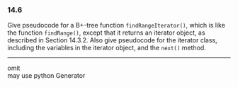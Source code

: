 ### 14.6

Give pseudocode for a B+-tree function ```findRangeIterator()```, which is like the
function ```findRange()```, except that it returns an iterator object, as described
in Section 14.3.2. Also give pseudocode for the iterator class, including the
variables in the iterator object, and the ```next()``` method.

---

omit  
may use python Generator